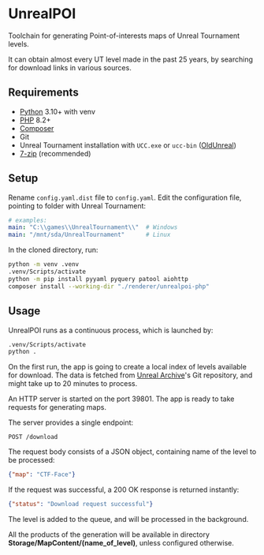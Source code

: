 # UnrealPOI

Toolchain for generating Point-of-interests maps of Unreal Tournament levels.

It can obtain almost every UT level made in the past 25 years, by
searching for download links in various sources.

## Requirements
- [Python](https://www.python.org/downloads/) 3.10+ with venv
- [PHP](https://www.php.net/downloads.php) 8.2+
- [Composer](https://getcomposer.org/)
- Git
- Unreal Tournament installation with `UCC.exe` or `ucc-bin` ([OldUnreal](https://www.oldunreal.com/downloads/unrealtournament/full-game-installers/))
- [7-zip](https://www.7-zip.org/download.html) (recommended)

## Setup
Rename `config.yaml.dist` file to `config.yaml`. Edit the configuration file,
pointing to folder with Unreal Tournament:
```yaml
# examples:
main: "C:\\games\\UnrealTournament\\"  # Windows
main: "/mnt/sda/UnrealTournament"      # Linux
```

In the cloned directory, run:
```sh
python -m venv .venv
.venv/Scripts/activate
python -m pip install pyyaml pyquery patool aiohttp
composer install --working-dir "./renderer/unrealpoi-php"
```

## Usage
UnrealPOI runs as a continuous process, which is launched by:
```sh
.venv/Scripts/activate
python .
```
On the first run, the app is going to create a local index of
levels available for download. The data is fetched from
[Unreal Archive](https://unrealarchive.org/)'s Git repository,
and might take up to 20 minutes to process. 

An HTTP server is started on the port 39801. The app is ready
to take requests for generating maps.

The server provides a single endpoint:

```
POST /download
```
The request body consists of a JSON object, containing name of the
level to be processed:
```json
{"map": "CTF-Face"}
```

If the request was successful, a 200 OK response is returned instantly:
```json
{"status": "Download request successful"}
```
The level is added to the queue, and will be processed in the background.

All the products of the generation will be available in directory
**Storage/MapContent/(name_of_level)**, unless configured otherwise.
